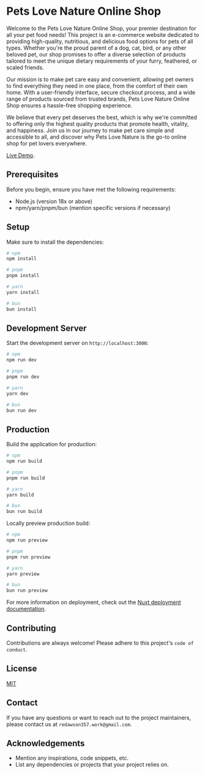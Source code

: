# Pets Love Nature Online Shop

Welcome to the Pets Love Nature Online Shop, your premier destination for all your pet food needs! This project is an e-commerce website dedicated to providing high-quality, nutritious, and delicious food options for pets of all types. Whether you're the proud parent of a dog, cat, bird, or any other beloved pet, our shop promises to offer a diverse selection of products tailored to meet the unique dietary requirements of your furry, feathered, or scaled friends.

Our mission is to make pet care easy and convenient, allowing pet owners to find everything they need in one place, from the comfort of their own home. With a user-friendly interface, secure checkout process, and a wide range of products sourced from trusted brands, Pets Love Nature Online Shop ensures a hassle-free shopping experience.

We believe that every pet deserves the best, which is why we're committed to offering only the highest quality products that promote health, vitality, and happiness. Join us in our journey to make pet care simple and accessible to all, and discover why Pets Love Nature is the go-to online shop for pet lovers everywhere.

[Live Demo](https://petslovenature-frontstage.onrender.com/).


## Prerequisites

Before you begin, ensure you have met the following requirements:
- Node.js (version 18x or above)
- npm/yarn/pnpm/bun (mention specific versions if necessary)

## Setup

Make sure to install the dependencies:

```bash
# npm
npm install

# pnpm
pnpm install

# yarn
yarn install

# bun
bun install
```

## Development Server

Start the development server on `http://localhost:3000`:

```bash
# npm
npm run dev

# pnpm
pnpm run dev

# yarn
yarn dev

# bun
bun run dev
```

## Production

Build the application for production:

```bash
# npm
npm run build

# pnpm
pnpm run build

# yarn
yarn build

# bun
bun run build
```

Locally preview production build:

```bash
# npm
npm run preview

# pnpm
pnpm run preview

# yarn
yarn preview

# bun
bun run preview
```

For more information on deployment, check out the [Nuxt deployment documentation](https://nuxt.com/docs/getting-started/deployment).

## Contributing

Contributions are always welcome! Please adhere to this project's `code of conduct`.

## License

[MIT](https://choosealicense.com/licenses/mit/)

## Contact

If you have any questions or want to reach out to the project maintainers, please contact us at `redawson357.work@gmail.com`.

## Acknowledgements

- Mention any inspirations, code snippets, etc.
- List any dependencies or projects that your project relies on.
